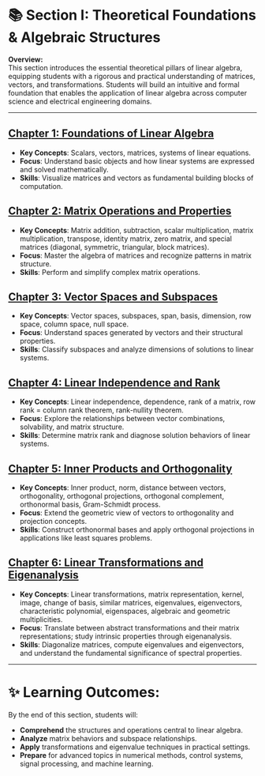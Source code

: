 # 📚 Section I: Theoretical Foundations & Algebraic Structures

**Overview:**  
This section introduces the essential theoretical pillars of linear algebra, equipping students with a rigorous and practical understanding of matrices, vectors, and transformations. Students will build an intuitive and formal foundation that enables the application of linear algebra across computer science and electrical engineering domains.

---

## **[Chapter 1: Foundations of Linear Algebra](chapter-1/chapter-1.md)**
- **Key Concepts**: Scalars, vectors, matrices, systems of linear equations.
- **Focus**: Understand basic objects and how linear systems are expressed and solved mathematically.
- **Skills**: Visualize matrices and vectors as fundamental building blocks of computation.

## **[Chapter 2: Matrix Operations and Properties](chapter-2/chapter-2.md)**
- **Key Concepts**: Matrix addition, subtraction, scalar multiplication, matrix multiplication, transpose, identity matrix, zero matrix, and special matrices (diagonal, symmetric, triangular, block matrices).
- **Focus**: Master the algebra of matrices and recognize patterns in matrix structure.
- **Skills**: Perform and simplify complex matrix operations.

## **[Chapter 3: Vector Spaces and Subspaces](chapter-3/chapter-3.md)**
- **Key Concepts**: Vector spaces, subspaces, span, basis, dimension, row space, column space, null space.
- **Focus**: Understand spaces generated by vectors and their structural properties.
- **Skills**: Classify subspaces and analyze dimensions of solutions to linear systems.

## **[Chapter 4: Linear Independence and Rank](chapter-4/chapter-4.md)**
- **Key Concepts**: Linear independence, dependence, rank of a matrix, row rank = column rank theorem, rank-nullity theorem.
- **Focus**: Explore the relationships between vector combinations, solvability, and matrix structure.
- **Skills**: Determine matrix rank and diagnose solution behaviors of linear systems.

## **[Chapter 5: Inner Products and Orthogonality](chapter-5/chapter-5.md)**
- **Key Concepts**: Inner product, norm, distance between vectors, orthogonality, orthogonal projections, orthogonal complement, orthonormal basis, Gram-Schmidt process.
- **Focus**: Extend the geometric view of vectors to orthogonality and projection concepts.
- **Skills**: Construct orthonormal bases and apply orthogonal projections in applications like least squares problems.

## **[Chapter 6: Linear Transformations and Eigenanalysis](chapter-6/chapter-6.md)**
- **Key Concepts**: Linear transformations, matrix representation, kernel, image, change of basis, similar matrices, eigenvalues, eigenvectors, characteristic polynomial, eigenspaces, algebraic and geometric multiplicities.
- **Focus**: Translate between abstract transformations and their matrix representations; study intrinsic properties through eigenanalysis.
- **Skills**: Diagonalize matrices, compute eigenvalues and eigenvectors, and understand the fundamental significance of spectral properties.

---

# ✨ Learning Outcomes:
By the end of this section, students will:
- **Comprehend** the structures and operations central to linear algebra.
- **Analyze** matrix behaviors and subspace relationships.
- **Apply** transformations and eigenvalue techniques in practical settings.
- **Prepare** for advanced topics in numerical methods, control systems, signal processing, and machine learning.
